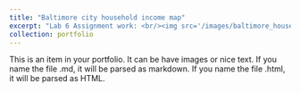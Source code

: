 ```yaml
---
title: "Baltimore city household income map"
excerpt: "Lab 6 Assignment work: <br/><img src='/images/baltimore_household_income.png'>"
collection: portfolio
---
```


This is an item in your portfolio. It can be have images or nice text. If you name the file .md, it will be parsed as markdown. If you name the file .html, it will be parsed as HTML. 
